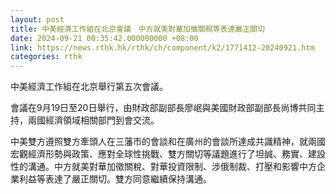 ```yaml
---
layout: post
title: 中美經濟工作組在北京會議　中方就美對華加徵關稅等表達嚴正關切
date: 2024-09-21 00:35:42.000000000 +08:00
link: https://news.rthk.hk/rthk/ch/component/k2/1771412-20240921.htm
categories: rthk
---
```


中美經濟工作組在北京舉行第五次會議。

會議在9月19日至20日舉行，由財政部副部長廖岷與美國財政部副部長尚博共同主持，兩國經濟領域相關部門到會交流。

中美雙方遵照雙方牽頭人在三藩市的會談和在廣州的會談所達成共識精神，就兩國宏觀經濟形勢與政策、應對全球性挑戰、雙方關切等議題進行了坦誠、務實、建設性的溝通。中方就美對華加徵關稅、對華投資限制、涉俄制裁、打壓和影響中方企業利益等表達了嚴正關切。雙方同意繼續保持溝通。
